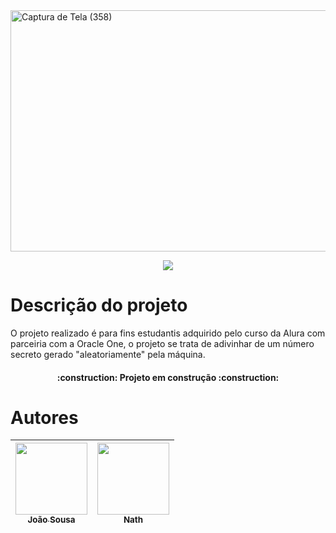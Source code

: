 


<img width="1493" height="386" alt="Captura de Tela (358)" src="https://github.com/user-attachments/assets/9fd8dbe2-845e-4193-b07e-039b5b5eefd9" />

<p align="center">
<img loading="lazy" src="http://img.shields.io/static/v1?label=STATUS&message=EM%20DESENVOLVIMENTO&color=GREEN&style=for-the-badge"/>
</p>



<p align= center>
<h1>Descrição do projeto </h1>
O projeto realizado é para fins estudantis adquirido pelo curso da Alura com parceiria com a Oracle One, o projeto se trata de adivinhar de um número secreto gerado "aleatoriamente" pela máquina.
</p>

<h4 align="center"> 
	:construction:  Projeto em construção  :construction:
</h4>

# Autores
| [<img loading="lazy" src="https://avatars.githubusercontent.com/u/143802935?v=4" width=115><br><sub>João Sousa</sub>](https://github.com/JVLsx) |  [<img loading="lazy" src="https://avatars.githubusercontent.com/u/225074867?v=4" width=115><br><sub>Nath</sub>](https://github.com/nath-elle) |
| :---: | :---: |
